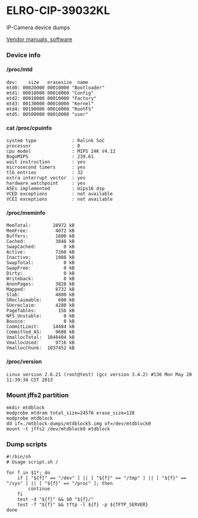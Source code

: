 # ELRO-CIP-39032KL
IP-Camera device dumps

[Vendor manuals, software](https://drive.google.com/file/d/1MJy82aT7aFVucKvwRhahrEcRmY4LAfqH/view?usp=sharing)

### Device info

#### /proc/mtd 
```
dev:    size   erasesize  name
mtd0: 00020000 00010000 "Bootloader"
mtd1: 00010000 00010000 "Config"
mtd2: 00010000 00010000 "Factory"
mtd3: 00130000 00010000 "Kernel"
mtd4: 00190000 00010000 "RootFS"
mtd5: 00500000 00010000 "user"
```

#### cat /proc/cpuinfo
```
system type             : Ralink SoC
processor               : 0
cpu model               : MIPS 24K V4.12
BogoMIPS                : 239.61
wait instruction        : yes
microsecond timers      : yes
tlb_entries             : 32
extra interrupt vector  : yes
hardware watchpoint     : yes
ASEs implemented        : mips16 dsp
VCED exceptions         : not available
VCEI exceptions         : not available
```

#### /proc/meminfo 
```
MemTotal:        28972 kB
MemFree:          4072 kB
Buffers:          1600 kB
Cached:           3848 kB
SwapCached:          0 kB
Active:           7260 kB
Inactive:         1988 kB
SwapTotal:           0 kB
SwapFree:            0 kB
Dirty:               0 kB
Writeback:           0 kB
AnonPages:        3828 kB
Mapped:           8732 kB
Slab:             4880 kB
SReclaimable:      600 kB
SUnreclaim:       4280 kB
PageTables:        156 kB
NFS_Unstable:        0 kB
Bounce:              0 kB
CommitLimit:     14484 kB
Committed_AS:     9608 kB
VmallocTotal:  1048404 kB
VmallocUsed:      9716 kB
VmallocChunk:  1037452 kB
```

#### /proc/version
```
Linux version 2.6.21 (root@test) (gcc version 3.4.2) #136 Mon May 20 11:39:34 CST 2013
```

### Mount jffs2 partition

```
mkdir mtdblock
modprobe mtdram total_size=24576 erase_size=128
modprobe mtdblock
dd if=./mtblock-dumps/mtdblock5.img of=/dev/mtdblock0
mount -t jffs2 /dev/mtdblock0 mtdblock
```

### Dump scripts

```
#!/bin/sh
# Usage script.sh /

for f in $1*; do
	if [ "${f}" == "/dev" ] || [ "${f}" == "/tmp" ] || [ "${f}" == "/sys" ] || [ "${f}" == "/proc" ]; then
		continue
	fi
	test -d "${f}" && $0 "${f}/"
	test -f "${f}" && tftp -l ${f} -p ${TFTP_SERVER}
done
```